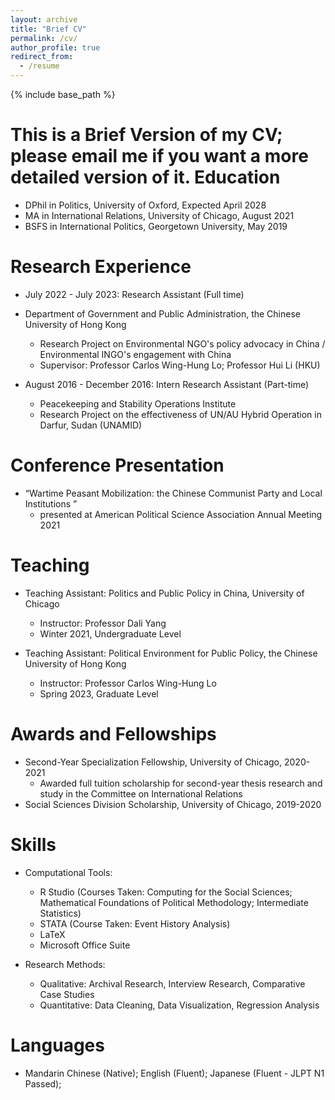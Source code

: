 ```yaml
---
layout: archive
title: "Brief CV"
permalink: /cv/
author_profile: true
redirect_from:
  - /resume
---
```


{% include base_path %}

This is a Brief Version of my CV; please email me if you want a more detailed version of it.
Education
======
* DPhil in Politics, University of Oxford, Expected April 2028
* MA in International Relations, University of Chicago, August 2021
* BSFS in International Politics, Georgetown University, May 2019
  
Research Experience
======
* July 2022 - July 2023: Research Assistant (Full time) 
* Department of Government and Public Administration, the Chinese University of Hong Kong
  * Research Project on Environmental NGO's policy advocacy in China / Environmental INGO's engagement with China
  * Supervisor: Professor Carlos Wing-Hung Lo; Professor Hui Li (HKU)

* August 2016 - December 2016: Intern Research Assistant (Part-time)
  * Peacekeeping and Stability Operations Institute
  * Research Project on the effectiveness of UN/AU Hybrid Operation in Darfur, Sudan (UNAMID)

Conference Presentation
======
* “Wartime Peasant Mobilization: the Chinese Communist Party and Local Institutions ”
  * presented at American Political Science Association Annual Meeting 2021
  
Teaching
======
* Teaching Assistant: Politics and Public Policy in China, University of Chicago
  * Instructor: Professor Dali Yang
  * Winter 2021, Undergraduate Level
    
* Teaching Assistant: Political Environment for Public Policy, the Chinese University of Hong Kong
  * Instructor: Professor Carlos Wing-Hung Lo
  * Spring 2023, Graduate Level
 
Awards and Fellowships
======
* Second-Year Specialization Fellowship, University of Chicago, 2020-2021
  * Awarded full tuition scholarship for second-year thesis research and study in the Committee on International Relations
* Social Sciences Division Scholarship, University of Chicago, 2019-2020
  
Skills
======
* Computational Tools:
  * R Studio (Courses Taken: Computing for the Social Sciences; Mathematical Foundations of Political Methodology; Intermediate Statistics)
  * STATA (Course Taken: Event History Analysis)
  * LaTeX
  * Microsoft Office Suite
    
* Research Methods:
  * Qualitative: Archival Research, Interview Research, Comparative Case Studies
  * Quantitative: Data Cleaning, Data Visualization, Regression Analysis
  
Languages
======
* Mandarin Chinese (Native); English (Fluent); Japanese (Fluent - JLPT N1 Passed);
